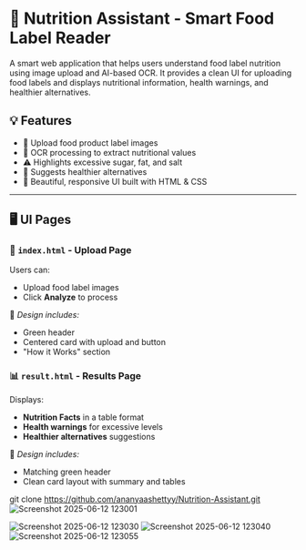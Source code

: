 # 🥗 Nutrition Assistant - Smart Food Label Reader

A smart web application that helps users understand food label nutrition using image upload and AI-based OCR. It provides a clean UI for uploading food labels and displays nutritional information, health warnings, and healthier alternatives.

## 💡 Features

- 📸 Upload food product label images
- 🧠 OCR processing to extract nutritional values
- ⚠️ Highlights excessive sugar, fat, and salt
- 🍏 Suggests healthier alternatives
- 🎨 Beautiful, responsive UI built with HTML & CSS

---

## 🖥️ UI Pages

### 📄 `index.html` - Upload Page

Users can:
- Upload food label images
- Click **Analyze** to process

📌 *Design includes:*
- Green header
- Centered card with upload and button
- "How it Works" section

### 📊 `result.html` - Results Page

Displays:
- **Nutrition Facts** in a table format
- **Health warnings** for excessive levels
- **Healthier alternatives** suggestions

📌 *Design includes:*
- Matching green header
- Clean card layout with summary and tables

git clone https://github.com/ananyaashettyy/Nutrition-Assistant.git
![Screenshot 2025-06-12 123001](https://github.com/user-attachments/assets/be422628-d5dd-4003-90fe-dbb0ac366c13)

![Screenshot 2025-06-12 123030](https://github.com/user-attachments/assets/a6384e24-e2d2-4e95-a8f5-b73f915d3df0)
![Screenshot 2025-06-12 123040](https://github.com/user-attachments/assets/91395856-f372-4d7d-905d-2b6454f6f9b3)
![Screenshot 2025-06-12 123055](https://github.com/user-attachments/assets/7df7f639-c582-4271-9967-b205bce299a7)
